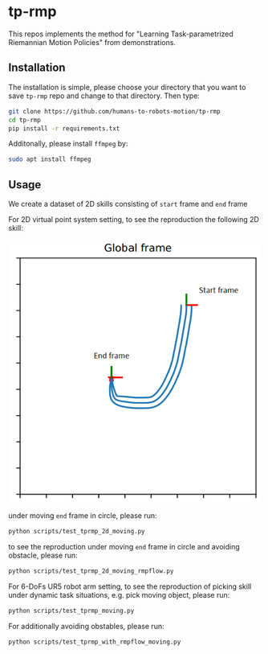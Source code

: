 # tp-rmp
This repos implements the method for "Learning Task-parametrized Riemannian Motion Policies" from demonstrations.

## Installation

The installation is simple, please choose your directory that you want to save `tp-rmp` repo and change to that directory. Then type:

```bash
git clone https://github.com/humans-to-robots-motion/tp-rmp
cd tp-rmp
pip install -r requirements.txt
```

Additonally, please install `ffmpeg` by:

```bash
sudo apt install ffmpeg
```

## Usage

We create a dataset of 2D skills consisting of `start` frame and `end` frame

For 2D virtual point system setting, to see the reproduction the following 2D skill:

![](figures/J_2Dskill.png)

under moving `end` frame in circle, please run:

```bash
python scripts/test_tprmp_2d_moving.py
```

to see the reproduction under moving `end` frame in circle and avoiding obstacle, please run:

```bash
python scripts/test_tprmp_2d_moving_rmpflow.py
```

For 6-DoFs UR5 robot arm setting, to see the reproduction of picking skill under dynamic task situations, e.g. pick moving object, please run:

```bash
python scripts/test_tprmp_moving.py
```

For additionally avoiding obstables, please run:

```bash
python scripts/test_tprmp_with_rmpflow_moving.py
```